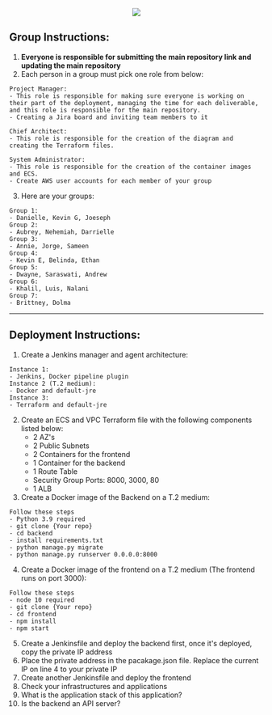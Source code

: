 <p align="center">
<img src="https://github.com/kura-labs-org/kuralabs_deployment_1/blob/main/Kuralogo.png">
</p>

## Group Instructions:
1. **Everyone is responsible for submitting the main repository link and updating the main repository**  
2. Each person in a group must pick one role from below:
```
Project Manager:
- This role is responsible for making sure everyone is working on their part of the deployment, managing the time for each deliverable, and this role is responsible for the main repository.
- Creating a Jira board and inviting team members to it

Chief Architect:
- This role is responsible for the creation of the diagram and creating the Terraform files.

System Administrator:
- This role is responsible for the creation of the container images and ECS.
- Create AWS user accounts for each member of your group

```
3. Here are your groups:
```
Group 1:
- Danielle, Kevin G, Joeseph
Group 2:
- Aubrey, Nehemiah, Darrielle
Group 3:
- Annie, Jorge, Sameen
Group 4:
- Kevin E, Belinda, Ethan
Group 5:
- Dwayne, Saraswati, Andrew
Group 6:
- Khalil, Luis, Nalani
Group 7:
- Brittney, Dolma

```

*********************************************************************************************************************************************************************
## Deployment Instructions:

1. Create a Jenkins manager and agent architecture:
```
Instance 1:
- Jenkins, Docker pipeline plugin
Instance 2 (T.2 medium):
- Docker and default-jre 
Instance 3:
- Terraform and default-jre
```
2. Create an ECS and VPC Terraform file with the following components listed below:
    - 2 AZ's
    - 2 Public Subnets
    - 2 Containers for the frontend
    - 1 Container for the backend
    - 1 Route Table
    - Security Group Ports: 8000, 3000, 80 
    - 1 ALB    
3. Create a Docker image of the Backend on a T.2 medium:
```
Follow these steps
- Python 3.9 required 
- git clone {Your repo}
- cd backend
- install requirements.txt
- python manage.py migrate
- python manage.py runserver 0.0.0.0:8000
```
4. Create a Docker image of the frontend on a T.2 medium (The frontend runs on port 3000):
```
Follow these steps
- node 10 required
- git clone {Your repo}
- cd frontend
- npm install
- npm start
```
5. Create a Jenkinsfile and deploy the backend first, once it's deployed, copy the private IP address  
6. Place the private address in the pacakage.json file. Replace the current IP on line 4 to your private IP
7. Create another Jenkinsfile and deploy the frontend
8. Check your infrastructures and applications
9. What is the application stack of this application?
10. Is the backend an API server?  

